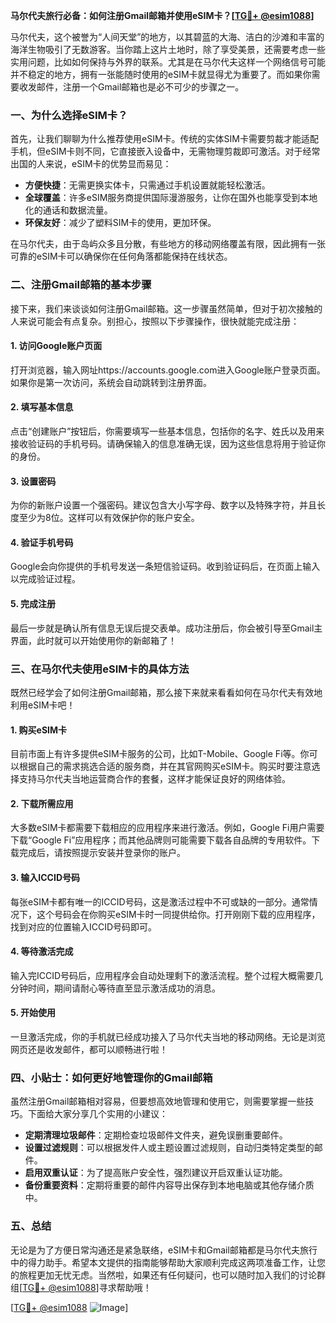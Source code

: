 **马尔代夫旅行必备：如何注册Gmail邮箱并使用eSIM卡？[[TG💪+ @esim1088](https://t.me/s/esim1088)]**

马尔代夫，这个被誉为“人间天堂”的地方，以其碧蓝的大海、洁白的沙滩和丰富的海洋生物吸引了无数游客。当你踏上这片土地时，除了享受美景，还需要考虑一些实用问题，比如如何保持与外界的联系。尤其是在马尔代夫这样一个网络信号可能并不稳定的地方，拥有一张能随时使用的eSIM卡就显得尤为重要了。而如果你需要收发邮件，注册一个Gmail邮箱也是必不可少的步骤之一。

### 一、为什么选择eSIM卡？

首先，让我们聊聊为什么推荐使用eSIM卡。传统的实体SIM卡需要剪裁才能适配手机，但eSIM卡则不同，它直接嵌入设备中，无需物理剪裁即可激活。对于经常出国的人来说，eSIM卡的优势显而易见：

- **方便快捷**：无需更换实体卡，只需通过手机设置就能轻松激活。
- **全球覆盖**：许多eSIM服务商提供国际漫游服务，让你在国外也能享受到本地化的通话和数据流量。
- **环保友好**：减少了塑料SIM卡的使用，更加环保。

在马尔代夫，由于岛屿众多且分散，有些地方的移动网络覆盖有限，因此拥有一张可靠的eSIM卡可以确保你在任何角落都能保持在线状态。

### 二、注册Gmail邮箱的基本步骤

接下来，我们来谈谈如何注册Gmail邮箱。这一步骤虽然简单，但对于初次接触的人来说可能会有点复杂。别担心，按照以下步骤操作，很快就能完成注册：

#### 1. 访问Google账户页面

打开浏览器，输入网址https://accounts.google.com进入Google账户登录页面。如果你是第一次访问，系统会自动跳转到注册界面。

#### 2. 填写基本信息

点击“创建账户”按钮后，你需要填写一些基本信息，包括你的名字、姓氏以及用来接收验证码的手机号码。请确保输入的信息准确无误，因为这些信息将用于验证你的身份。

#### 3. 设置密码

为你的新账户设置一个强密码。建议包含大小写字母、数字以及特殊字符，并且长度至少为8位。这样可以有效保护你的账户安全。

#### 4. 验证手机号码

Google会向你提供的手机号发送一条短信验证码。收到验证码后，在页面上输入以完成验证过程。

#### 5. 完成注册

最后一步就是确认所有信息无误后提交表单。成功注册后，你会被引导至Gmail主界面，此时就可以开始使用你的新邮箱了！

### 三、在马尔代夫使用eSIM卡的具体方法

既然已经学会了如何注册Gmail邮箱，那么接下来就来看看如何在马尔代夫有效地利用eSIM卡吧！

#### 1. 购买eSIM卡

目前市面上有许多提供eSIM卡服务的公司，比如T-Mobile、Google Fi等。你可以根据自己的需求挑选合适的服务商，并在其官网购买eSIM卡。购买时要注意选择支持马尔代夫当地运营商合作的套餐，这样才能保证良好的网络体验。

#### 2. 下载所需应用

大多数eSIM卡都需要下载相应的应用程序来进行激活。例如，Google Fi用户需要下载“Google Fi”应用程序；而其他品牌则可能需要下载各自品牌的专用软件。下载完成后，请按照提示安装并登录你的账户。

#### 3. 输入ICCID号码

每张eSIM卡都有唯一的ICCID号码，这是激活过程中不可或缺的一部分。通常情况下，这个号码会在你购买eSIM卡时一同提供给你。打开刚刚下载的应用程序，找到对应的位置输入ICCID号码即可。

#### 4. 等待激活完成

输入完ICCID号码后，应用程序会自动处理剩下的激活流程。整个过程大概需要几分钟时间，期间请耐心等待直至显示激活成功的消息。

#### 5. 开始使用

一旦激活完成，你的手机就已经成功接入了马尔代夫当地的移动网络。无论是浏览网页还是收发邮件，都可以顺畅进行啦！

### 四、小贴士：如何更好地管理你的Gmail邮箱

虽然注册Gmail邮箱相对容易，但要想高效地管理和使用它，则需要掌握一些技巧。下面给大家分享几个实用的小建议：

- **定期清理垃圾邮件**：定期检查垃圾邮件文件夹，避免误删重要邮件。
- **设置过滤规则**：可以根据发件人或主题设置过滤规则，自动归类特定类型的邮件。
- **启用双重认证**：为了提高账户安全性，强烈建议开启双重认证功能。
- **备份重要资料**：定期将重要的邮件内容导出保存到本地电脑或其他存储介质中。

### 五、总结

无论是为了方便日常沟通还是紧急联络，eSIM卡和Gmail邮箱都是马尔代夫旅行中的得力助手。希望本文提供的指南能够帮助大家顺利完成这两项准备工作，让您的旅程更加无忧无虑。当然啦，如果还有任何疑问，也可以随时加入我们的讨论群组[[TG💪+ @esim1088](https://t.me/s/esim1088)]寻求帮助哦！

[[TG💪+ @esim1088](https://t.me/s/esim1088) ![Image](https://i.postimg.cc/4NQfJmqS/Snipaste-2025-05-13-00-14-12.png)]